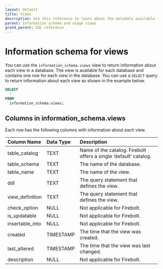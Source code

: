 ```yaml
---
layout: default
title: Views
description: Use this reference to learn about the metadata available for Firebolt views using the information schema.
parent: Information schema and usage views
grand_parent: SQL reference
---
```


# Information schema for views
You can use the `information_schema.views` view to return information about each view in a database. The view is available for each database and contains one row for each view in the database. You can use a `SELECT` query to return information about each view as shown in the example below.

```sql
SELECT
  *
FROM
  information_schema.views;
```

## Columns in information_schema.views

Each row has the following columns with information about each view.

| Column Name                 | Data Type   | Description |
| :---------------------------| :-----------| :-----------|
| table_catalog               | TEXT      | Name of the catalog. Firebolt offers a single ‘default’ catalog. |
| table_schema                | TEXT      | The name of the database. |
| table_name                  | TEXT      | The name of the view. |
| ddl                         | TEXT      | The query statement that defines the view. |
| view_definition             | TEXT      | The query statement that defines the view. |
| check_option                | NULL        | Not applicable for Firebolt. |
| is_updatable                | NULL        | Not applicable for Firebolt. |
| insertable_into             | NULL        | Not applicable for Firebolt. |
| created                     | TIMESTAMP   | The time that the view was created. |
| last_altered                | TIMESTAMP   | The time that the view was last changed. |
| description                 | NULL        | Not applicable for Firebolt. |
